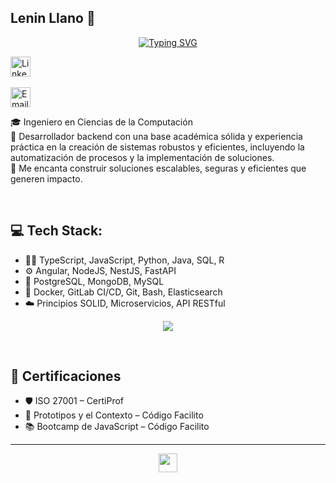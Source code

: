 ## Lenin Llano 👋

<p align="center">

  <!-- Typing SVG by DenverCoder1 - https://github.com/DenverCoder1/readme-typing-svg -->

<a href="https://git.io/typing-svg">
  <img src="https://readme-typing-svg.demolab.com?font=Fira+Code&pause=1000&width=435&lines=Si+Puedes+Imaginarlo+Puedes+Programarlo" alt="Typing SVG" />
</a>


</p>

<p align="center">

  <a href="https://www.linkedin.com/in/lenin-llano-orellana-92274bb6/"><img width="32px" alt="LinkedIn" title="LinkedIn" src="https://img.icons8.com/?size=100&id=8808&format=png&color=0139ff"/></a>
  &#8287;&#8287;&#8287;&#8287;&#8287;

  <a href="mailto:leninllano22@outlook.com"><img width="32px" alt="Email" title="Email" src="https://img.icons8.com/?size=100&id=59835&format=png&color=0139ff"/></a>
  
</p>

🎓 Ingeniero en Ciencias de la Computación <br>
🔧  Desarrollador backend con una base académica sólida y experiencia práctica en la creación de sistemas robustos y eficientes, incluyendo la automatización de procesos y la implementación de soluciones.  <br>
🚀 Me encanta construir soluciones escalables, seguras y eficientes que generen impacto. <br>

<br>

## 💻 Tech Stack:

- 👨‍💻 TypeScript, JavaScript, Python, Java, SQL, R
- ⚙️ Angular, NodeJS, NestJS, FastAPI
- 🐘 PostgreSQL, MongoDB, MySQL
- 🐳 Docker, GitLab CI/CD, Git, Bash, Elasticsearch
- ☁️ Principios SOLID, Microservicios, API RESTful

<p align="center">
  <a href="https://skillicons.dev">
    <img src="https://skillicons.dev/icons?i=ts,js,py,java,angular,nestjs,postgres,mysql,mongodb,docker" />
  </a>
</p>

<br>

## 🎯 Certificaciones

- 🛡️ ISO 27001 – CertiProf
- 📐 Prototipos y el Contexto – Código Facilito
- 📚 Bootcamp de JavaScript – Código Facilito

---

<p align="center">
  <img src="https://cultofthepartyparrot.com/parrots/hd/60fpsparrot.gif" width="30" height="30"/>
</p>
